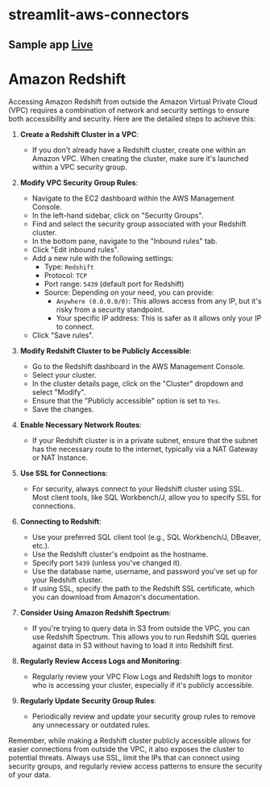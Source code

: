 # streamlit-aws-connectors

## Sample app [Live](https://app-aws-connectors-sunil-vishnubhotla.streamlit.app/)

# Amazon Redshift

Accessing Amazon Redshift from outside the Amazon Virtual Private Cloud (VPC) requires a combination of network and security settings to ensure both accessibility and security. Here are the detailed steps to achieve this:

1. **Create a Redshift Cluster in a VPC**:
    - If you don't already have a Redshift cluster, create one within an Amazon VPC. When creating the cluster, make sure it's launched within a VPC security group.

2. **Modify VPC Security Group Rules**:
    - Navigate to the EC2 dashboard within the AWS Management Console.
    - In the left-hand sidebar, click on "Security Groups".
    - Find and select the security group associated with your Redshift cluster.
    - In the bottom pane, navigate to the "Inbound rules" tab.
    - Click "Edit inbound rules".
    - Add a new rule with the following settings:
        - Type: `Redshift`
        - Protocol: `TCP`
        - Port range: `5439` (default port for Redshift)
        - Source: Depending on your need, you can provide:
            - `Anywhere (0.0.0.0/0)`: This allows access from any IP, but it's risky from a security standpoint.
            - Your specific IP address: This is safer as it allows only your IP to connect.
    - Click "Save rules".

3. **Modify Redshift Cluster to be Publicly Accessible**:
    - Go to the Redshift dashboard in the AWS Management Console.
    - Select your cluster.
    - In the cluster details page, click on the "Cluster" dropdown and select "Modify".
    - Ensure that the "Publicly accessible" option is set to `Yes`.
    - Save the changes.

4. **Enable Necessary Network Routes**:
    - If your Redshift cluster is in a private subnet, ensure that the subnet has the necessary route to the internet, typically via a NAT Gateway or NAT Instance.

5. **Use SSL for Connections**:
    - For security, always connect to your Redshift cluster using SSL. Most client tools, like SQL Workbench/J, allow you to specify SSL for connections.

6. **Connecting to Redshift**:
    - Use your preferred SQL client tool (e.g., SQL Workbench/J, DBeaver, etc.).
    - Use the Redshift cluster's endpoint as the hostname.
    - Specify port `5439` (unless you've changed it).
    - Use the database name, username, and password you've set up for your Redshift cluster.
    - If using SSL, specify the path to the Redshift SSL certificate, which you can download from Amazon's documentation.

7. **Consider Using Amazon Redshift Spectrum**:
    - If you're trying to query data in S3 from outside the VPC, you can use Redshift Spectrum. This allows you to run Redshift SQL queries against data in S3 without having to load it into Redshift first.

8. **Regularly Review Access Logs and Monitoring**:
    - Regularly review your VPC Flow Logs and Redshift logs to monitor who is accessing your cluster, especially if it's publicly accessible.

9. **Regularly Update Security Group Rules**:
    - Periodically review and update your security group rules to remove any unnecessary or outdated rules.

Remember, while making a Redshift cluster publicly accessible allows for easier connections from outside the VPC, it also exposes the cluster to potential threats. Always use SSL, limit the IPs that can connect using security groups, and regularly review access patterns to ensure the security of your data.